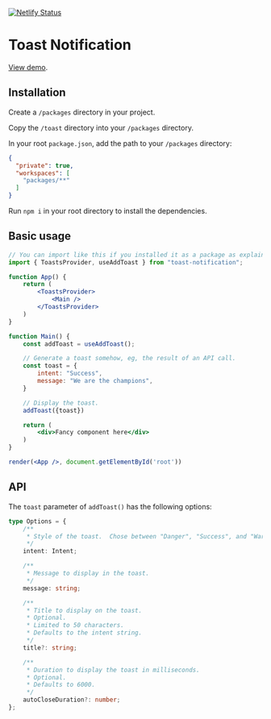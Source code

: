 [![Netlify Status](https://api.netlify.com/api/v1/badges/2629c471-c6e5-4865-8724-da01a53acabc/deploy-status)](https://app.netlify.com/sites/gilded-pasca-cbbf5b/deploys)

# Toast Notification

[View demo](https://gilded-pasca-cbbf5b.netlify.app/).

## Installation

Create a `/packages` directory in your project.

Copy the `/toast` directory into your `/packages` directory.

In your root `package.json`, add the path to your `/packages` directory:

```json
{
  "private": true,
  "workspaces": [
    "packages/**"
  ]
}
```

Run `npm i` in your root directory to install the dependencies.

## Basic usage

```jsx
// You can import like this if you installed it as a package as explained above.
import { ToastsProvider, useAddToast } from "toast-notification";

function App() {
    return (
        <ToastsProvider>
            <Main />
        </ToastsProvider>
    )
}

function Main() {
    const addToast = useAddToast();

    // Generate a toast somehow, eg, the result of an API call.
    const toast = {
        intent: "Success",
        message: "We are the champions",
    }

    // Display the toast.
    addToast({toast})

    return (
        <div>Fancy component here</div>
    )
}

render(<App />, document.getElementById('root'))
```

## API

The `toast` parameter of `addToast()` has the following options:

```typescript
type Options = {
    /**
     * Style of the toast.  Chose between "Danger", "Success", and "Warning".
     */
    intent: Intent;

    /**
     * Message to display in the toast.
     */
    message: string;

    /**
     * Title to display on the toast.
     * Optional.
     * Limited to 50 characters.
     * Defaults to the intent string.
     */
    title?: string;

    /**
     * Duration to display the toast in milliseconds.
     * Optional.
     * Defaults to 6000.
     */
    autoCloseDuration?: number;
};
```
